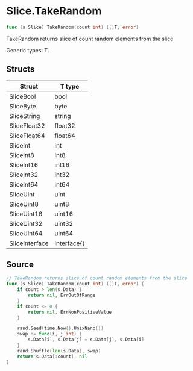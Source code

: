 # Slice.TakeRandom

```go
func (s Slice) TakeRandom(count int) ([]T, error)
```

TakeRandom returns slice of count random elements from the slice

Generic types: T.

## Structs

| Struct | T type |
| ------ | ------ |
| SliceBool | bool |
| SliceByte | byte |
| SliceString | string |
| SliceFloat32 | float32 |
| SliceFloat64 | float64 |
| SliceInt | int |
| SliceInt8 | int8 |
| SliceInt16 | int16 |
| SliceInt32 | int32 |
| SliceInt64 | int64 |
| SliceUint | uint |
| SliceUint8 | uint8 |
| SliceUint16 | uint16 |
| SliceUint32 | uint32 |
| SliceUint64 | uint64 |
| SliceInterface | interface{} |

## Source

```go
// TakeRandom returns slice of count random elements from the slice
func (s Slice) TakeRandom(count int) ([]T, error) {
	if count > len(s.Data) {
		return nil, ErrOutOfRange
	}
	if count <= 0 {
		return nil, ErrNonPositiveValue
	}

	rand.Seed(time.Now().UnixNano())
	swap := func(i, j int) {
		s.Data[i], s.Data[j] = s.Data[j], s.Data[i]
	}
	rand.Shuffle(len(s.Data), swap)
	return s.Data[:count], nil
}
```

